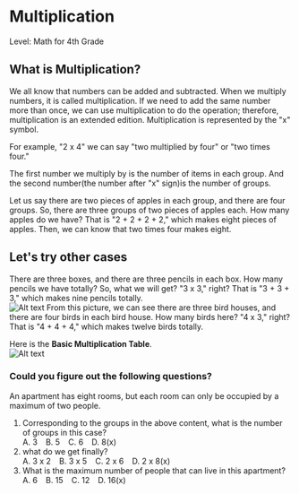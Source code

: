 # **Multiplication** #
Level: Math for 4th Grade   

## **What is Multiplication?** ##

We all know that numbers can be added and subtracted. When we multiply numbers, it is called multiplication. If we need to add the same number more than once, we can use multiplication to do the operation; therefore, multiplication is an extended edition. Multiplication is represented by the "x" symbol.

For example, "2 x 4" we can say "two multiplied by four" or "two times four."   

The first number we multiply by is the number of items in each group. And the second number(the number after "x" sign)is the number of groups.  

Let us say there are two pieces of apples in each group, and there are four groups. So, there are three groups of two pieces of apples each. How many apples do we have? That is "2 + 2 + 2 + 2," which makes eight pieces of apples. Then, we can know that two times four makes eight.

## **Let's try other cases** ##
There are three boxes, and there are three pencils in each box. How many pencils we have totally? So, what we will get? "3 x 3," right? That is "3 + 3 + 3," which makes nine pencils totally.   
![Alt text](https://live.staticflickr.com/65535/52490571409_a75965ee0d_k.jpg)
From this picture, we can see there are three bird houses, and there are four birds in each bird house. How many birds here? "4 x 3," right? That is "4 + 4 + 4," which makes twelve birds totally.

Here is the **Basic Multiplication Table**.    
![Alt text](https://live.staticflickr.com/65535/52490286636_ef2dfbecf9_k.jpg)
### **Could you figure out the following questions?** ###

An apartment has eight rooms, but each room can only be occupied by a maximum of two people.  

1. Corresponding to the groups in the above content, what is the number of groups in this case?  
A. 3 &ensp; B. 5 &ensp; C. 6 &ensp; D. 8(x)
2. what do we get finally?  
A. 3 x 2 &ensp; B. 3 x 5 &ensp; C. 2 x 6 &ensp; D. 2 x 8(x)
3. What is the maximum number of people that can live in this apartment?  
A. 6 &ensp; B. 15 &ensp; C. 12 &ensp; D. 16(x)